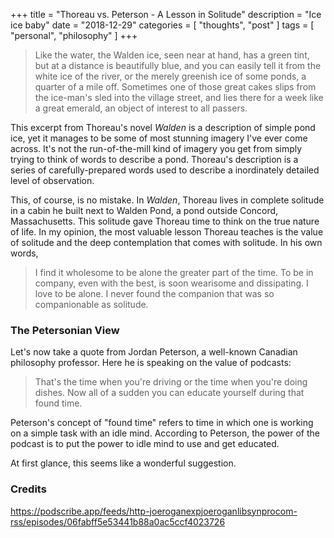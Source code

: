 +++
title = "Thoreau vs. Peterson - A Lesson in Solitude"
description = "Ice ice baby"
date = "2018-12-29"
categories = [ "thoughts", "post" ]
tags = [
  "personal",
  "philosophy"
]
+++

> Like the water, the Walden ice, seen near at hand, has a green tint, but at a distance is beautifully blue, and you can easily tell it from the white ice of the river, or the merely greenish ice of some ponds, a quarter of a mile off. Sometimes one of those great cakes slips from the ice-man's sled into the village street, and lies there for a week like a great emerald, an object of interest to all passers.

This excerpt from Thoreau's novel *Walden* is a description of simple pond ice, yet it manages to be some of most stunning imagery I've ever come across. It's not the run-of-the-mill kind of imagery you get from simply trying to think of words to describe a pond. Thoreau's description is a series of carefully-prepared words used to describe a inordinately detailed level of observation.

This, of course, is no mistake. In *Walden*, Thoreau lives in complete solitude in a cabin he built next to Walden Pond, a pond outside Concord, Massachusetts. This solitude gave Thoreau time to think on the true nature of life. In my opinion, the most valuable lesson Thoreau teaches is the value of solitude and the deep contemplation that comes with solitude. In his own words,

> I find it wholesome to be alone the greater part of the time. To be in company, even with the best, is soon wearisome and dissipating. I love to be alone. I never found the companion that was so companionable as solitude.

### The Petersonian View

Let's now take a quote from Jordan Peterson, a well-known Canadian philosophy professor. Here he is speaking on the value of podcasts:

> That's the time when you're driving or the time when you're doing dishes. Now all of a sudden you can educate yourself during that found time.

Peterson's concept of "found time" refers to time in which one is working on a simple task with an idle mind. According to Peterson, the power of the podcast is to put the power to idle mind to use and get educated.

At first glance, this seems like a wonderful suggestion.

### Credits

https://podscribe.app/feeds/http-joeroganexpjoeroganlibsynprocom-rss/episodes/06fabff5e53441b88a0ac5ccf4023726

